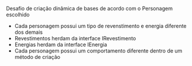 Desafio de criação dinâmica de bases de acordo com o Personagem escolhido

- Cada personagem possui um tipo de revenstimento e energia diferente dos demais
- Revestimentos herdam da interface IRevestimento
- Energias herdam da interface IEnergia
- Cada personagem possui um comportamento diferente dentro de um método de criação
